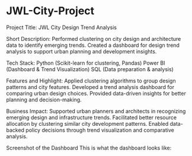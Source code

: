 # JWL-City-Project
Project Title: JWL City Design Trend Analysis

Short Description:
Performed clustering on city design and architecture data to identify emerging trends. Created a dashboard for design trend analysis to support urban planning and development insights.

Tech Stack:
Python (Scikit-learn for clustering, Pandas)
Power BI (Dashboard & Trend Visualization)
SQL (Data preparation & analysis)

Features and Highlight:
Applied clustering algorithms to group design patterns and city features.
Developed a trend analysis dashboard for comparing urban design choices.
Provided data-driven insights for better planning and decision-making.

Business Impact:
Supported urban planners and architects in recognizing emerging design and infrastructure trends.
Facilitated better resource allocation by clustering similar city development patterns.
Enabled data-backed policy decisions through trend visualization and comparative analysis.

Screenshot of the Dashboard
This is what the dashboard looks like:
